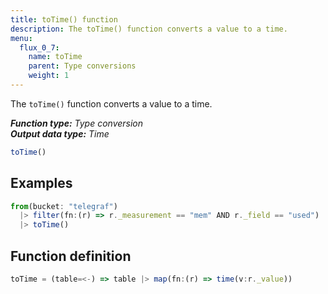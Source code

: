 ```yaml
---
title: toTime() function
description: The toTime() function converts a value to a time.
menu:
  flux_0_7:
    name: toTime
    parent: Type conversions
    weight: 1
---
```


The `toTime()` function converts a value to a time.

_**Function type:** Type conversion_  
_**Output data type:** Time_

```js
toTime()
```

## Examples
```js
from(bucket: "telegraf")
  |> filter(fn:(r) => r._measurement == "mem" AND r._field == "used")
  |> toTime()
```

## Function definition
```js
toTime = (table=<-) => table |> map(fn:(r) => time(v:r._value))
```
